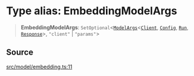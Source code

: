 # Type alias: EmbeddingModelArgs

> **EmbeddingModelArgs**: `SetOptional`\<[`ModelArgs`](../interfaces/ModelArgs.md)\<[`Client`](../namespaces/Model/namespaces/Embedding/type-aliases/Client.md), [`Config`](../namespaces/Model/namespaces/Embedding/interfaces/Config.md), [`Run`](../namespaces/Model/namespaces/Embedding/interfaces/Run.md), [`Response`](../namespaces/Model/namespaces/Embedding/interfaces/Response.md)\>, `"client"` \| `"params"`\>

## Source

[src/model/embedding.ts:11](https://github.com/dexaai/llm-tools/blob/5018eae/src/model/embedding.ts#L11)
